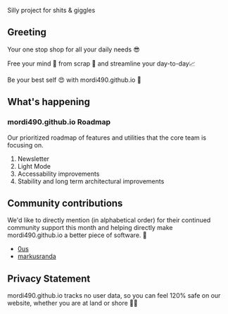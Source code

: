 Silly project for shits & giggles

## Greeting
Your one stop shop for all your daily needs 😎

Free your mind 🧠 from scrap 🧲 and streamline your day-to-day📈

Be your best self 😍 with mordi490.github.io 🤩

## What's happening

### mordi490.github.io Roadmap
Our prioritized roadmap of features and utilities that the core team is focusing on.

 1. Newsletter
 2. Light Mode
 3. Accessability improvements
 4. Stability and long term architectural improvements

## Community contributions

We'd like to directly mention (in alphabetical order) for their continued community support this month and helping directly make mordi490.github.io a better piece of software. 💃

 - [0us](https://github.com/0us)
 - [markusranda](https://github.com/markusranda)

## Privacy Statement
mordi490.github.io tracks no user data, so you can feel 120% safe on our website, whether you are at land or shore 🧜‍♂️
